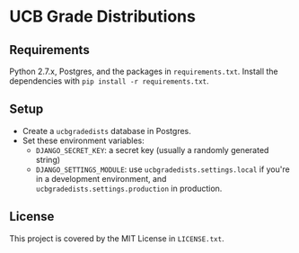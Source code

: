 # UCB Grade Distributions

## Requirements

Python 2.7.x, Postgres, and the packages in `requirements.txt`.
Install the dependencies with `pip install -r requirements.txt`.

## Setup

* Create a `ucbgradedists` database in Postgres.
* Set these environment variables:
  * `DJANGO_SECRET_KEY`: a secret key (usually a randomly generated string)
  * `DJANGO_SETTINGS_MODULE`: use `ucbgradedists.settings.local` if you're in a development environment, and `ucbgradedists.settings.production` in production.

## License

This project is covered by the MIT License in `LICENSE.txt`.
